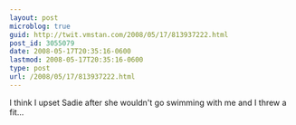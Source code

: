```yaml
---
layout: post
microblog: true
guid: http://twit.vmstan.com/2008/05/17/813937222.html
post_id: 3055079
date: 2008-05-17T20:35:16-0600
lastmod: 2008-05-17T20:35:16-0600
type: post
url: /2008/05/17/813937222.html
---
```

I think I upset Sadie after she wouldn't go swimming with me and I threw a fit...
